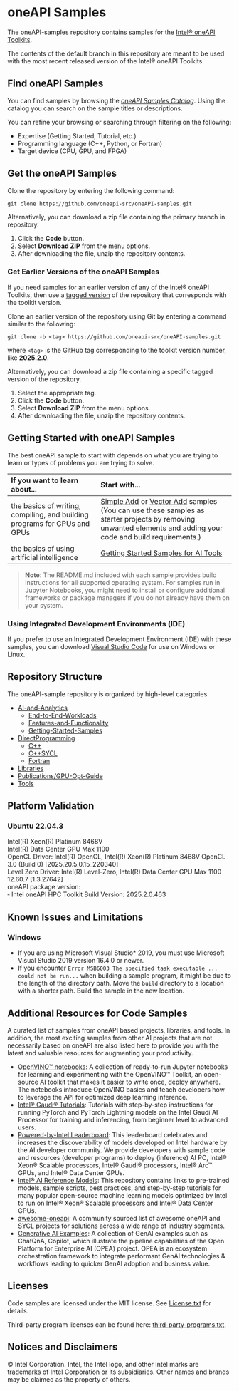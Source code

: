 # oneAPI Samples

The oneAPI-samples repository contains samples for the [Intel® oneAPI Toolkits](https://www.intel.com/content/www/us/en/developer/tools/oneapi/toolkits.html).

The contents of the default branch in this repository are meant to be used with the most recent released version of the Intel® oneAPI Toolkits.

## Find oneAPI Samples

You can find samples by browsing the *[oneAPI Samples Catalog](https://oneapi-src.github.io/oneAPI-samples/)*. Using the catalog you can search on the sample titles or descriptions.

You can refine your browsing or searching through filtering on the following:

- Expertise (Getting Started, Tutorial, etc.)
- Programming language (C++, Python, or Fortran)
- Target device (CPU, GPU, and FPGA)

## Get the oneAPI Samples

Clone the repository by entering the following command:

`git clone https://github.com/oneapi-src/oneAPI-samples.git`

Alternatively, you can download a zip file containing the primary branch in repository.

1. Click the **Code** button.
2. Select **Download ZIP** from the menu options.
3. After downloading the file, unzip the repository contents.

### Get Earlier Versions of the oneAPI Samples

If you need samples for an earlier version of any of the Intel® oneAPI Toolkits, then use a [tagged version](https://github.com/oneapi-src/oneAPI-samples/tags) of the repository that corresponds with the toolkit version.

Clone an earlier version of the repository using Git by entering a command similar to the following:

`git clone -b <tag> https://github.com/oneapi-src/oneAPI-samples.git`

where `<tag>` is the GitHub tag corresponding to the toolkit version number, like **2025.2.0**.

Alternatively, you can download a zip file containing a specific tagged version of the repository.

1. Select the appropriate tag.
2. Click the **Code** button.
3. Select **Download ZIP** from the menu options.
4. After downloading the file, unzip the repository contents.

## Getting Started with oneAPI Samples

The best oneAPI sample to start with depends on what you are trying to learn or types of problems you are trying to solve.

| If you want to learn about...                                                        | Start with...
|:---                                                                                  |:---
| the basics of writing, compiling, and building programs for CPUs and GPUs            |[Simple Add](https://github.com/oneapi-src/oneAPI-samples/tree/main/DirectProgramming/C++SYCL/DenseLinearAlgebra/simple-add) or [Vector Add](https://github.com/oneapi-src/oneAPI-samples/tree/main/DirectProgramming/C++SYCL/DenseLinearAlgebra/vector-add) samples <br> (You can use these samples as starter projects by removing unwanted elements and adding your code and build requirements.)
| the basics of using artificial intelligence                                          | [Getting Started Samples for AI Tools](https://github.com/oneapi-src/oneAPI-samples/tree/main/AI-and-Analytics/Getting-Started-Samples)

>**Note**: The README.md included with each sample provides build instructions for all supported operating system. For samples run in Jupyter Notebooks, you might need to install or configure additional frameworks or package managers if you do not already have them on your system.

### Using Integrated Development Environments (IDE)

If you prefer to use an Integrated Development Environment (IDE) with these samples, you can download [Visual Studio Code](https://code.visualstudio.com/download) for use on Windows or Linux.

## Repository Structure

The oneAPI-sample repository is organized by high-level categories.

- [AI-and-Analytics](https://github.com/oneapi-src/oneAPI-samples/tree/main/AI-and-Analytics)
  - [End-to-End-Workloads](https://github.com/oneapi-src/oneAPI-samples/tree/main/AI-and-Analytics/End-to-end-Workloads)
  - [Features-and-Functionality](https://github.com/oneapi-src/oneAPI-samples/tree/main/AI-and-Analytics/Features-and-Functionality)
  - [Getting-Started-Samples](https://github.com/oneapi-src/oneAPI-samples/tree/main/AI-and-Analytics/Getting-Started-Samples)
- [DirectProgramming](https://github.com/oneapi-src/oneAPI-samples/tree/main/DirectProgramming)
  - [C++](https://github.com/oneapi-src/oneAPI-samples/tree/main/DirectProgramming/C++)
  - [C++SYCL](https://github.com/oneapi-src/oneAPI-samples/tree/main/DirectProgramming/C++SYCL)
  - [Fortran](https://github.com/oneapi-src/oneAPI-samples/tree/main/DirectProgramming/Fortran)
- [Libraries](https://github.com/oneapi-src/oneAPI-samples/tree/main/Libraries)
- [Publications/GPU-Opt-Guide](https://github.com/oneapi-src/oneAPI-samples/tree/main/Publications/GPU-Opt-Guide)
- [Tools](https://github.com/oneapi-src/oneAPI-samples/tree/main/Tools/)

## Platform Validation

### Ubuntu 22.04.3
Intel(R) Xeon(R) Platinum 8468V \
Intel(R) Data Center GPU Max 1100 \
OpenCL Driver: Intel(R) OpenCL, Intel(R) Xeon(R) Platinum 8468V OpenCL 3.0 (Build 0) [2025.20.5.0.15_220340] \
Level Zero Driver: Intel(R) Level-Zero, Intel(R) Data Center GPU Max 1100 12.60.7 [1.3.27642] \
oneAPI package version: \
&dash; Intel oneAPI HPC Toolkit Build Version: 2025.2.0.463

## Known Issues and Limitations

### Windows

- If you are using Microsoft Visual Studio* 2019, you must use Microsoft Visual Studio 2019 version 16.4.0 or newer.
- If you encounter `Error MSB6003 The specified task executable ... could not be run...` when building a sample program, it might be due to the length of the directory path. Move the `build` directory to a location with a shorter path. Build the sample in the new location.

## Additional Resources for Code Samples
A curated list of samples from oneAPI based projects, libraries, and tools. In addition, the most exciting samples from other AI projects that are not necessarily based on oneAPI are also listed here to provide you with the latest and valuable resources for augmenting your productivity.
-	[OpenVINO™ notebooks](https://github.com/openvinotoolkit/openvino_notebooks/tree/latest/notebooks): A collection of ready-to-run Jupyter notebooks for learning and experimenting with the OpenVINO™ Toolkit, an open-source AI toolkit that makes it easier to write once, deploy anywhere. The notebooks introduce OpenVINO basics and teach developers how to leverage the API for optimized deep learning inference.
-	[Intel® Gaudi®  Tutorials](https://github.com/HabanaAI/Gaudi-tutorials): Tutorials with step-by-step instructions for running PyTorch and PyTorch Lightning models on the Intel Gaudi AI Processor for training and inferencing, from beginner level to advanced users.
-	[Powered-by-Intel Leaderboard](https://huggingface.co/spaces/Intel/powered_by_intel_llm_leaderboard): This leaderboard celebrates and increases the discoverability of models developed on Intel hardware by the AI developer community. We provide developers with sample code and resources (developer programs) to deploy (inference) AI PC, Intel® Xeon® Scalable processors, Intel® Gaudi® processors, Intel® Arc™ GPUs, and Intel® Data Center GPUs.
-	[Intel® AI Reference Models](https://github.com/intel/models): This repository contains links to pre-trained models, sample scripts, best practices, and step-by-step tutorials for many popular open-source machine learning models optimized by Intel to run on Intel® Xeon® Scalable processors and Intel® Data Center GPUs.
-	[awesome-oneapi](https://github.com/oneapi-community/awesome-oneapi): A community sourced list of awesome oneAPI and SYCL projects for solutions across a wide range of industry segments.
- [Generative AI Examples](https://github.com/opea-project/GenAIExamples): A collection of GenAI examples such as ChatQnA, Copilot, which illustrate the pipeline capabilities of the Open Platform for Enterprise AI (OPEA) project. OPEA is an ecosystem orchestration framework to integrate performant GenAI technologies & workflows leading to quicker GenAI adoption and business value.

## Licenses

Code samples are licensed under the MIT license. See [License.txt](https://github.com/oneapi-src/oneAPI-samples/blob/main/License.txt) for details.

Third-party program licenses can be found here: [third-party-programs.txt](https://github.com/oneapi-src/oneAPI-samples/blob/main/third-party-programs.txt).

## Notices and Disclaimers

© Intel Corporation. Intel, the Intel logo, and other Intel marks are trademarks of Intel Corporation or its subsidiaries. Other names and brands may be claimed as the property of others.

